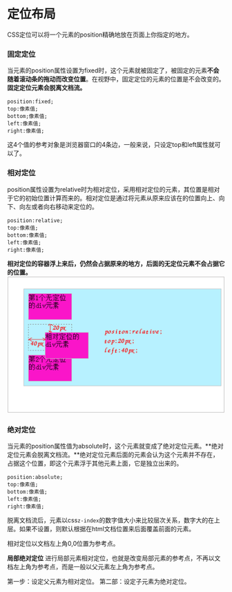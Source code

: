 定位布局
===================
CSS定位可以将一个元素的position精确地放在页面上你指定的地方。

###  固定定位
当元素的position属性设置为fixed时，这个元素就被固定了，被固定的元素**不会随着滚动条的拖动而改变位置**。在视野中，固定定位的元素的位置是不会改变的。**固定定位元素会脱离文档流。**

    position:fixed;
    top:像素值;
    bottom;像素值;
    left:像素值;
    right:像素值;
这4个值的参考对象是浏览器窗口的4条边，一般来说，只设定top和left属性就可以了。

###  相对定位
position属性设置为relative时为相对定位，采用相对定位的元素，其位置是相对于它的初始位置计算而来的。相对定位是通过将元素从原来应该在的位置向上、向下、向左或者向右移动来定位的。
  
    position:relative;
    top:像素值;
    bottom:像素值;
    left:像素值;
    right:像素值;
**相对定位的容器浮上来后，仍然会占据原来的地方，后面的无定位元素不会占据它的位置。**
![](./相关文件/16.1.png)

###  绝对定位
当元素的position属性值为absolute时，这个元素就变成了绝对定位元素。**绝对定位元素会脱离文档流。**绝对定位元素后面的元素会认为这个元素并不存在，占据这个位置，即这个元素浮于其他元素上面，它是独立出来的。

    position:absolute;
    top:像素值;
    bottom:像素值;
    left:像素值;
    right:像素值;

脱离文档流后，元素以css`z-index`的数字值大小来比较层次关系，数字大的在上层。如果不设置，则默认根据在html文档位置来后面覆盖前面的元素。

相对定位以文档左上角0,0位置为参考点。

**局部绝对定位**
进行局部元素相对定位，也就是改变局部元素的参考点，不再以文档左上角为参考点，而是一般以父元素左上角为参考点。

第一步：设定父元素为相对定位。
第二部：设定子元素为绝对定位。
